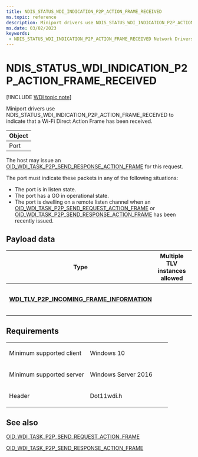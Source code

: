```yaml
---
title: NDIS_STATUS_WDI_INDICATION_P2P_ACTION_FRAME_RECEIVED
ms.topic: reference
description: Miniport drivers use NDIS_STATUS_WDI_INDICATION_P2P_ACTION_FRAME_RECEIVED to indicate that a Wi-Fi Direct Action Frame has been received.
ms.date: 03/02/2023
keywords:
 - NDIS_STATUS_WDI_INDICATION_P2P_ACTION_FRAME_RECEIVED Network Drivers Starting with Windows Vista
---
```


# NDIS\_STATUS\_WDI\_INDICATION\_P2P\_ACTION\_FRAME\_RECEIVED

[!INCLUDE [WDI topic note](../includes/wdi-version-warning.md)]


Miniport drivers use NDIS\_STATUS\_WDI\_INDICATION\_P2P\_ACTION\_FRAME\_RECEIVED to indicate that a Wi-Fi Direct Action Frame has been received.

| Object |
|--------|
| Port   |

 

The host may issue an [OID\_WDI\_TASK\_P2P\_SEND\_RESPONSE\_ACTION\_FRAME](oid-wdi-task-p2p-send-response-action-frame.md) for this request.

The port must indicate these packets in any of the following situations:

-   The port is in listen state.
-   The port has a GO in operational state.
-   The port is dwelling on a remote listen channel when an [OID\_WDI\_TASK\_P2P\_SEND\_REQUEST\_ACTION\_FRAME](oid-wdi-task-p2p-send-request-action-frame.md) or [OID\_WDI\_TASK\_P2P\_SEND\_RESPONSE\_ACTION\_FRAME](oid-wdi-task-p2p-send-response-action-frame.md) has been recently issued.

## Payload data


| Type                                                                                               | Multiple TLV instances allowed | Optional | Description                                                                                                                                                                                                                    |
|----------------------------------------------------------------------------------------------------|--------------------------------|----------|--------------------------------------------------------------------------------------------------------------------------------------------------------------------------------------------------------------------------------|
| [**WDI\_TLV\_P2P\_INCOMING\_FRAME\_INFORMATION**](./wdi-tlv-p2p-incoming-frame-information.md) |                                |          | The incoming Wi-Fi Direct Action Frame information. This information is forwarded back to the port when the host issues [OID\_WDI\_TASK\_P2P\_SEND\_RESPONSE\_ACTION\_FRAME](oid-wdi-task-p2p-send-response-action-frame.md). |

 

## Requirements

<table>
<colgroup>
<col width="50%" />
<col width="50%" />
</colgroup>
<tbody>
<tr class="odd">
<td><p>Minimum supported client</p></td>
<td><p>Windows 10</p></td>
</tr>
<tr class="even">
<td><p>Minimum supported server</p></td>
<td><p>Windows Server 2016</p></td>
</tr>
<tr class="odd">
<td><p>Header</p></td>
<td>Dot11wdi.h</td>
</tr>
</tbody>
</table>

## See also


[OID\_WDI\_TASK\_P2P\_SEND\_REQUEST\_ACTION\_FRAME](oid-wdi-task-p2p-send-request-action-frame.md)

[OID\_WDI\_TASK\_P2P\_SEND\_RESPONSE\_ACTION\_FRAME](oid-wdi-task-p2p-send-response-action-frame.md)

 

